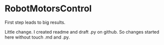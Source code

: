 # RobotMotorsControl
First step leads to big results. 

Little change. I created readme and draft .py on github. So changes started here without touch .md and .py.

